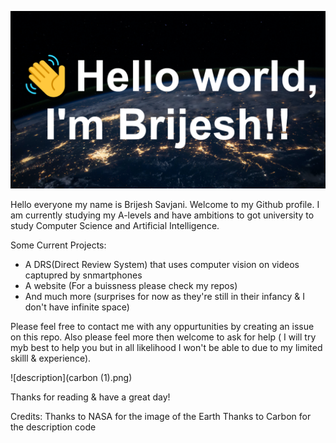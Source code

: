 ![banner](banner.png)

Hello everyone my name is Brijesh Savjani. Welcome to my Github profile. I am currently studying my A-levels and have ambitions to got university to study Computer Science and Artificial Intelligence.

Some Current Projects:
- A DRS(Direct Review System) that uses computer vision on videos captupred by snmartphones
- A website (For a buissness please check my repos)
- And much more (surprises for now as they're still in their infancy & I don't have infinite space)

Please feel free to contact me with any oppurtunities by creating an issue on this repo. Also please feel more then welcome to ask for help ( I will try myb best to help you but in all likelihood I won't be able to due to my limited skilll & experience).

![description](carbon (1).png)

Thanks for reading & have a great day!

Credits:
Thanks to NASA for the image of the Earth
Thanks to Carbon for the description code
